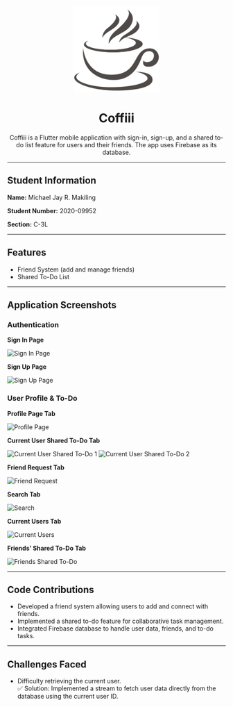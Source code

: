 <div align="center">
  <img src="images/coffee.png" alt="Logo" width="200" height="200">
  <h1>Coffiii</h1>
  <p>
    Coffiii is a Flutter mobile application with sign-in, sign-up, and a shared 
    to-do list feature for users and their friends. The app uses Firebase as its database.
  </p>
</div>

---

<h2>Student Information</h2>
<p><b>Name:</b> Michael Jay R. Makiling</p>
<p><b>Student Number:</b> 2020-09952</p>
<p><b>Section:</b> C-3L</p>

---

<h2>Features</h2>
<ul>
  <li>Friend System (add and manage friends)</li>
  <li>Shared To-Do List</li>
</ul>

---

<h2>Application Screenshots</h2>

<h3>Authentication</h3>
<p><b>Sign In Page</b></p>
<img src="https://user-images.githubusercontent.com/99471377/206836634-0bc71734-9dfa-40dc-910e-c8799a8f5ce0.png" alt="Sign In Page">

<p><b>Sign Up Page</b></p>
<img src="https://user-images.githubusercontent.com/99471377/206836648-89f6398e-8b14-40bd-9f24-076397a8e777.png" alt="Sign Up Page">

<h3>User Profile & To-Do</h3>
<p><b>Profile Page Tab</b></p>
<img src="https://user-images.githubusercontent.com/99471377/206836665-a4c35ea9-7d60-460f-9741-59ef20c52f21.png" alt="Profile Page">

<p><b>Current User Shared To-Do Tab</b></p>
<img src="https://user-images.githubusercontent.com/99471377/206836681-29133d22-7add-4c92-87a9-b689fe905502.png" alt="Current User Shared To-Do 1">
<img src="https://user-images.githubusercontent.com/99471377/206836687-bae59e04-f7da-4d54-9b96-89d230fcda40.png" alt="Current User Shared To-Do 2">

<p><b>Friend Request Tab</b></p>
<img src="https://user-images.githubusercontent.com/99471377/206836693-2895b3c7-57d9-491c-9929-5583f8052623.png" alt="Friend Request">

<p><b>Search Tab</b></p>
<img src="https://user-images.githubusercontent.com/99471377/206836709-407a1563-5c19-40fe-9df0-185d70685d65.png" alt="Search">

<p><b>Current Users Tab</b></p>
<img src="https://user-images.githubusercontent.com/99471377/206836724-317cb15e-fbcb-4b40-9b44-5d25baf6d0e9.png" alt="Current Users">

<p><b>Friends’ Shared To-Do Tab</b></p>
<img src="https://user-images.githubusercontent.com/99471377/206836813-82b8424f-c53f-46b0-abea-a9623a0d914e.png" alt="Friends Shared To-Do">

---

<h2>Code Contributions</h2>
<ul>
  <li>Developed a friend system allowing users to add and connect with friends.</li>
  <li>Implemented a shared to-do feature for collaborative task management.</li>
  <li>Integrated Firebase database to handle user data, friends, and to-do tasks.</li>
</ul>

---

<h2>Challenges Faced</h2>
<ul>
  <li>
    Difficulty retrieving the current user.  
    <br>✅ Solution: Implemented a stream to fetch user data directly from the database using the current user ID.
  </li>
</ul>
